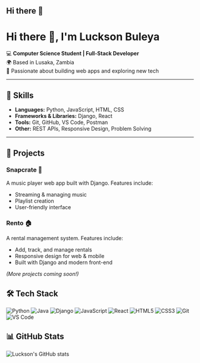 ## Hi there 👋

<!--
**LucksonBuleya/LucksonBuleya** is a ✨ _special_ ✨ repository because its `README.md` (this file) appears on your GitHub profile.

Here are some ideas to get you started:

- 🔭 I’m currently working on ...
- 🌱 I’m currently learning ...
- 👯 I’m looking to collaborate on ...
- 🤔 I’m looking for help with ...
- 💬 Ask me about ...
- 📫 How to reach me: ...
- 😄 Pronouns: ...
- ⚡ Fun fact: ...
-->

# Hi there 👋, I'm Luckson Buleya

💻 **Computer Science Student | Full-Stack Developer**  
🌍 Based in Lusaka, Zambia  
🚀 Passionate about building web apps and exploring new tech  

---

## 🔧 Skills
- **Languages:** Python, JavaScript, HTML, CSS  
- **Frameworks & Libraries:** Django, React  
- **Tools:** Git, GitHub, VS Code, Postman  
- **Other:** REST APIs, Responsive Design, Problem Solving  

---

## 📂 Projects

### Snapcrate 🎵
A music player web app built with Django. Features include:  
- Streaming & managing music  
- Playlist creation  
- User-friendly interface  

### Rento 🏠
A rental management system. Features include:  
- Add, track, and manage rentals  
- Responsive design for web & mobile  
- Built with Django and modern front-end  

*(More projects coming soon!)*  

## 🛠️ Tech Stack

![Python](https://img.shields.io/badge/Python-3776AB?style=for-the-badge&logo=python&logoColor=white)
![Java](https://img.shields.io/badge/Java-007396?style=for-the-badge&logo=java&logoColor=white)
![Django](https://img.shields.io/badge/Django-092E20?style=for-the-badge&logo=django&logoColor=white)
![JavaScript](https://img.shields.io/badge/JavaScript-F7DF1E?style=for-the-badge&logo=javascript&logoColor=black)
![React](https://img.shields.io/badge/React-61DAFB?style=for-the-badge&logo=react&logoColor=black)
![HTML5](https://img.shields.io/badge/HTML5-E34F26?style=for-the-badge&logo=html5&logoColor=white)
![CSS3](https://img.shields.io/badge/CSS3-1572B6?style=for-the-badge&logo=css3&logoColor=white)
![Git](https://img.shields.io/badge/Git-F05032?style=for-the-badge&logo=git&logoColor=white)
![VS Code](https://img.shields.io/badge/VS%20Code-007ACC?style=for-the-badge&logo=visual-studio-code&logoColor=white)


## 📊 GitHub Stats
![Luckson's GitHub stats](https://github-readme-stats.vercel.app/api?username=LucksonBuleya&show_icons=true&theme=radical)
